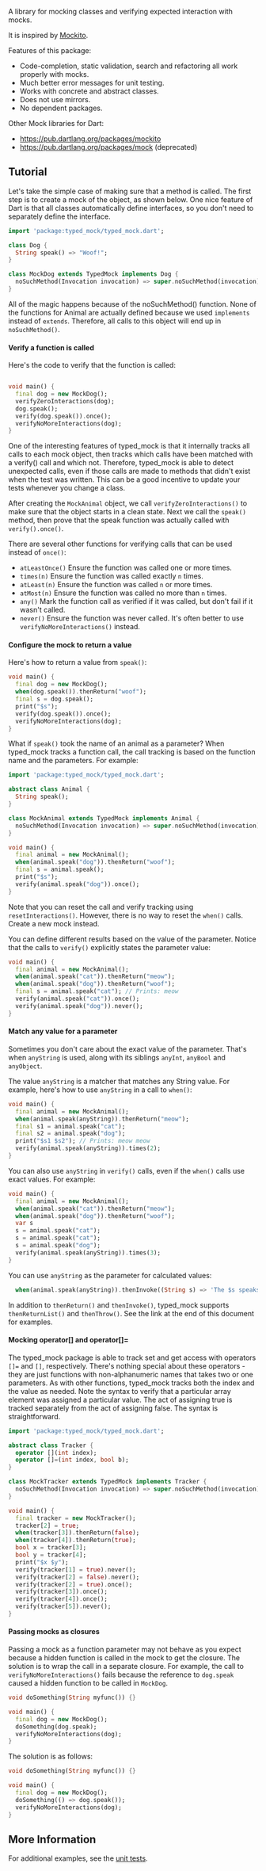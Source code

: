 A library for mocking classes and verifying expected interaction with mocks.

It is inspired by [Mockito](https://code.google.com/p/mockito/).

Features of this package:
- Code-completion, static validation, search and refactoring all work properly with mocks.
- Much better error messages for unit testing.
- Works with concrete and abstract classes.
- Does not use mirrors.
- No dependent packages.

Other Mock libraries for Dart:
- https://pub.dartlang.org/packages/mockito
- https://pub.dartlang.org/packages/mock (deprecated)

## Tutorial

Let's take the simple case of making sure that a method is called. The first step is to create a mock of the object, as shown below. One nice feature of Dart is that all classes automatically define interfaces, so you don't need to separately define the interface.

```dart
import 'package:typed_mock/typed_mock.dart';

class Dog {
  String speak() => "Woof!";
}

class MockDog extends TypedMock implements Dog {
  noSuchMethod(Invocation invocation) => super.noSuchMethod(invocation);
}
```

All of the magic happens because of the noSuchMethod() function. None of the functions for Animal are actually defined because we used `implements` instead of `extends`. Therefore, all calls to this object will end up in `noSuchMethod()`.

#### Verify a function is called

Here's the code to verify that the function is called:

```dart

void main() {
  final dog = new MockDog();
  verifyZeroInteractions(dog);
  dog.speak();
  verify(dog.speak()).once();
  verifyNoMoreInteractions(dog);
}
```

One of the interesting features of typed_mock is that it internally tracks all calls to each mock object, then tracks which calls have been matched with a verify() call and which not. Therefore, typed_mock is able to detect unexpected calls, even if those calls are made to methods that didn't exist when the test was written. This can be a good incentive to update your tests whenever you change a class.

After creating the `MockAnimal` object, we call `verifyZeroInteractions()` to make sure that the object starts in a clean state. Next we call the `speak()` method, then prove that the speak function was actually called with `verify().once()`.

There are several other functions for verifying calls that can be used instead of `once()`:
- `atLeastOnce()` Ensure the function was called one or more times.
- `times(n)` Ensure the function was called exactly `n` times.
- `atLeast(n)` Ensure the function was called `n` or more times.
- `atMost(n)` Ensure the function was called no more than `n` times.
- `any()` Mark the function call as verified if it was called, but don't fail if it wasn't called.
- `never()` Ensure the function was never called. It's often better to use `verifyNoMoreInteractions()` instead.

#### Configure the mock to return a value

Here's how to return a value from `speak()`:

```dart
void main() {
  final dog = new MockDog();
  when(dog.speak()).thenReturn("woof");
  final s = dog.speak();
  print("$s");
  verify(dog.speak()).once();
  verifyNoMoreInteractions(dog);
}
```

What if `speak()` took the name of an animal as a parameter? When typed_mock tracks a function call, the call tracking is based on the function name and the parameters. For example:


```dart
import 'package:typed_mock/typed_mock.dart';

abstract class Animal {
  String speak();
}

class MockAnimal extends TypedMock implements Animal {
  noSuchMethod(Invocation invocation) => super.noSuchMethod(invocation);
}

void main() {
  final animal = new MockAnimal();
  when(animal.speak("dog")).thenReturn("woof");
  final s = animal.speak();
  print("$s");
  verify(animal.speak("dog")).once();
}
```

Note that you can reset the call and verify tracking using `resetInteractions()`. However, there is no way to reset the `when()` calls. Create a new mock instead.

You can define different results based on the value of the parameter. Notice that the calls to `verify()` explicitly states the parameter value:

```dart
void main() {
  final animal = new MockAnimal();
  when(animal.speak("cat")).thenReturn("meow");
  when(animal.speak("dog")).thenReturn("woof");
  final s = animal.speak("cat"); // Prints: meow
  verify(animal.speak("cat")).once();
  verify(animal.speak("dog")).never();
}
```

#### Match any value for a parameter

Sometimes you don't care about the exact value of the parameter. That's when `anyString` is used, along with its siblings `anyInt`, `anyBool` and `anyObject`.

The value `anyString` is a matcher that matches any String value. For example, here's how to use `anyString` in a call to `when()`:

```dart
void main() {
  final animal = new MockAnimal();
  when(animal.speak(anyString)).thenReturn("meow");
  final s1 = animal.speak("cat");
  final s2 = animal.speak("dog");
  print("$s1 $s2"); // Prints: meow meow
  verify(animal.speak(anyString)).times(2);
}
```

You can also use `anyString` in `verify()` calls, even if the `when()` calls use exact values. For example:

```dart
void main() {
  final animal = new MockAnimal();
  when(animal.speak("cat")).thenReturn("meow");
  when(animal.speak("dog")).thenReturn("woof");
  var s
  s = animal.speak("cat");
  s = animal.speak("cat");
  s = animal.speak("dog");
  verify(animal.speak(anyString)).times(3);
}
```

You can use `anyString` as the parameter for calculated values:
```dart
  when(animal.speak(anyString)).thenInvoke((String s) => 'The $s speaks!');
```

In addition to `thenReturn()` and `thenInvoke()`, typed_mock supports `thenReturnList()` and `thenThrow()`. See the link at the end of this document for examples.

#### Mocking operator[] and operator[]=

The typed_mock package is able to track set and get access with operators `[]=` and `[]`, respectively. There's nothing special about these operators - they are just functions with non-alphanumeric names that takes two or one parameters. As with other functions, typed_mock tracks both the index and the value as needed. Note the syntax to verify that a particular array element was assigned a particular value. The act of assigning true is tracked separately from the act of assigning false. The syntax is straightforward.

```dart
import 'package:typed_mock/typed_mock.dart';

abstract class Tracker {
  operator [](int index);
  operator []=(int index, bool b);
}

class MockTracker extends TypedMock implements Tracker {
  noSuchMethod(Invocation invocation) => super.noSuchMethod(invocation);
}

void main() {
  final tracker = new MockTracker();
  tracker[2] = true;
  when(tracker[3]).thenReturn(false);
  when(tracker[4]).thenReturn(true);
  bool x = tracker[3];
  bool y = tracker[4];
  print("$x $y");
  verify(tracker[1] = true).never();
  verify(tracker[2] = false).never();
  verify(tracker[2] = true).once();
  verify(tracker[3]).once();
  verify(tracker[4]).once();
  verify(tracker[5]).never();
}
```

#### Passing mocks as closures

Passing a mock as a function parameter may not behave as you expect because a hidden function is called in the mock to get the closure. The solution is to wrap the call in a separate closure. For example, the call to `verifyNoMoreInteractions()` fails because the reference to `dog.speak` caused a hidden function to be called in `MockDog`.

```dart
void doSomething(String myfunc()) {}

void main() {
  final dog = new MockDog();
  doSomething(dog.speak);
  verifyNoMoreInteractions(dog);
}
```

The solution is as follows:

```dart
void doSomething(String myfunc()) {}

void main() {
  final dog = new MockDog();
  doSomething(() => dog.speak());
  verifyNoMoreInteractions(dog);
}
```

## More Information

For additional examples, see the [unit tests](https://github.com/dart-lang/sdk/blob/master/pkg/typed_mock/test/typed_mock_test.dart).
